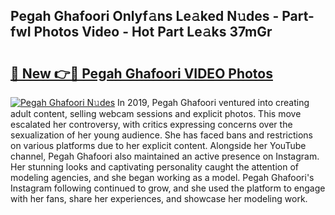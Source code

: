 ## Pegah Ghafoori Onlyf𝚊ns Le𝚊ked N𝚞des - Part-fwI Photos Video - Hot Part Le𝚊ks 37mGr

# <h2><a href="http://ab56115.deff.icu/?id=Pegah+Ghafoori">🔗 New 👉🔴 Pegah Ghafoori VIDEO Photos</a></h2>

[![Pegah Ghafoori N𝚞des](https://i.imgur.com/rIISA9y.gif)](http://ab56115.deff.icu/?id=Pegah+Ghafoori)
In 2019, Pegah Ghafoori ventured into creating adult content, selling webcam sessions and explicit photos. This move escalated her controversy, with critics expressing concerns over the sexualization of her young audience. She has faced bans and restrictions on various platforms due to her explicit content. Alongside her YouTube channel, Pegah Ghafoori also maintained an active presence on Instagram. Her stunning looks and captivating personality caught the attention of modeling agencies, and she began working as a model. Pegah Ghafoori's Instagram following continued to grow, and she used the platform to engage with her fans, share her experiences, and showcase her modeling work.
